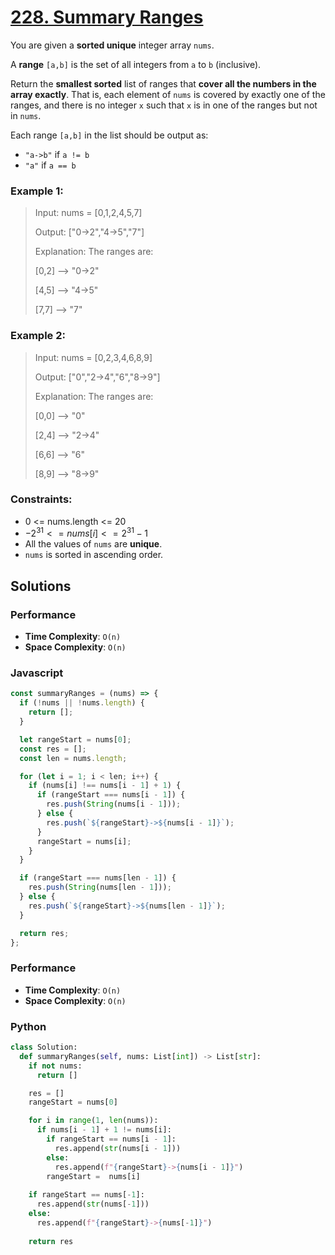 # [228. Summary Ranges](https://leetcode.com/problems/summary-ranges/description/)

You are given a **sorted unique** integer array `nums`.

A **range** `[a,b]` is the set of all integers from `a` to `b` (inclusive).

Return the **smallest sorted** list of ranges that **cover all the numbers in the array exactly**. That is, each element of `nums` is covered by exactly one of the ranges, and there is no integer `x` such that `x` is in one of the ranges but not in `nums`.

Each range `[a,b]` in the list should be output as:

- `"a->b"` if `a != b`
- `"a"` if `a == b`


### Example 1:
> Input: nums = [0,1,2,4,5,7]
>
> Output: ["0->2","4->5","7"]
>
> Explanation: The ranges are:
>
> [0,2] --> "0->2"
>
> [4,5] --> "4->5"
>
> [7,7] --> "7"


### Example 2:
> Input: nums = [0,2,3,4,6,8,9]
>
> Output: ["0","2->4","6","8->9"]
>
> Explanation: The ranges are:
>
> [0,0] --> "0"
>
> [2,4] --> "2->4"
>
> [6,6] --> "6"
>
> [8,9] --> "8->9"


### Constraints:
- 0 <= nums.length <= 20
- $-2^{31} <= nums[i] <= 2^{31} - 1$
- All the values of `nums` are **unique**.
- `nums` is sorted in ascending order.


## Solutions

### Performance

- **Time Complexity**: `O(n)`
- **Space Complexity**: `O(n)`

### Javascript
```javascript
const summaryRanges = (nums) => {
  if (!nums || !nums.length) {
    return [];
  }

  let rangeStart = nums[0];
  const res = [];
  const len = nums.length;

  for (let i = 1; i < len; i++) {
    if (nums[i] !== nums[i - 1] + 1) {
      if (rangeStart === nums[i - 1]) {
        res.push(String(nums[i - 1]));
      } else {
        res.push(`${rangeStart}->${nums[i - 1]}`);
      }
      rangeStart = nums[i];
    }
  }

  if (rangeStart === nums[len - 1]) {
    res.push(String(nums[len - 1]));
  } else {
    res.push(`${rangeStart}->${nums[len - 1]}`);
  }

  return res;
};
```

### Performance

- **Time Complexity**: `O(n)`
- **Space Complexity**: `O(n)`

### Python
```python
class Solution:
  def summaryRanges(self, nums: List[int]) -> List[str]:
    if not nums:
      return []

    res = []
    rangeStart = nums[0]

    for i in range(1, len(nums)):
      if nums[i - 1] + 1 != nums[i]:
        if rangeStart == nums[i - 1]:
          res.append(str(nums[i - 1]))
        else:
          res.append(f"{rangeStart}->{nums[i - 1]}")
        rangeStart =  nums[i]
        
    if rangeStart == nums[-1]:
      res.append(str(nums[-1]))
    else:
      res.append(f"{rangeStart}->{nums[-1]}")
        
    return res
```